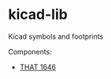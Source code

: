 # kicad-lib
Kicad symbols and footprints

Components:
- [THAT 1646](http://www.thatcorp.com/datashts/THAT_1606-1646_Datasheet.pdf)
